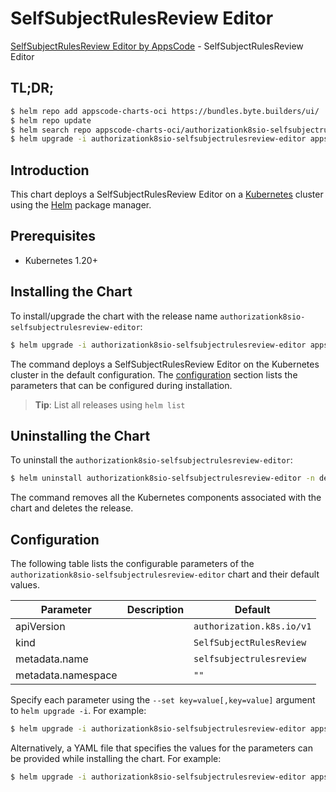 # SelfSubjectRulesReview Editor

[SelfSubjectRulesReview Editor by AppsCode](https://appscode.com) - SelfSubjectRulesReview Editor

## TL;DR;

```bash
$ helm repo add appscode-charts-oci https://bundles.byte.builders/ui/
$ helm repo update
$ helm search repo appscode-charts-oci/authorizationk8sio-selfsubjectrulesreview-editor --version=v0.13.0
$ helm upgrade -i authorizationk8sio-selfsubjectrulesreview-editor appscode-charts-oci/authorizationk8sio-selfsubjectrulesreview-editor -n default --create-namespace --version=v0.13.0
```

## Introduction

This chart deploys a SelfSubjectRulesReview Editor on a [Kubernetes](http://kubernetes.io) cluster using the [Helm](https://helm.sh) package manager.

## Prerequisites

- Kubernetes 1.20+

## Installing the Chart

To install/upgrade the chart with the release name `authorizationk8sio-selfsubjectrulesreview-editor`:

```bash
$ helm upgrade -i authorizationk8sio-selfsubjectrulesreview-editor appscode-charts-oci/authorizationk8sio-selfsubjectrulesreview-editor -n default --create-namespace --version=v0.13.0
```

The command deploys a SelfSubjectRulesReview Editor on the Kubernetes cluster in the default configuration. The [configuration](#configuration) section lists the parameters that can be configured during installation.

> **Tip**: List all releases using `helm list`

## Uninstalling the Chart

To uninstall the `authorizationk8sio-selfsubjectrulesreview-editor`:

```bash
$ helm uninstall authorizationk8sio-selfsubjectrulesreview-editor -n default
```

The command removes all the Kubernetes components associated with the chart and deletes the release.

## Configuration

The following table lists the configurable parameters of the `authorizationk8sio-selfsubjectrulesreview-editor` chart and their default values.

|     Parameter      | Description |               Default                |
|--------------------|-------------|--------------------------------------|
| apiVersion         |             | <code>authorization.k8s.io/v1</code> |
| kind               |             | <code>SelfSubjectRulesReview</code>  |
| metadata.name      |             | <code>selfsubjectrulesreview</code>  |
| metadata.namespace |             | <code>""</code>                      |


Specify each parameter using the `--set key=value[,key=value]` argument to `helm upgrade -i`. For example:

```bash
$ helm upgrade -i authorizationk8sio-selfsubjectrulesreview-editor appscode-charts-oci/authorizationk8sio-selfsubjectrulesreview-editor -n default --create-namespace --version=v0.13.0 --set apiVersion=authorization.k8s.io/v1
```

Alternatively, a YAML file that specifies the values for the parameters can be provided while
installing the chart. For example:

```bash
$ helm upgrade -i authorizationk8sio-selfsubjectrulesreview-editor appscode-charts-oci/authorizationk8sio-selfsubjectrulesreview-editor -n default --create-namespace --version=v0.13.0 --values values.yaml
```
